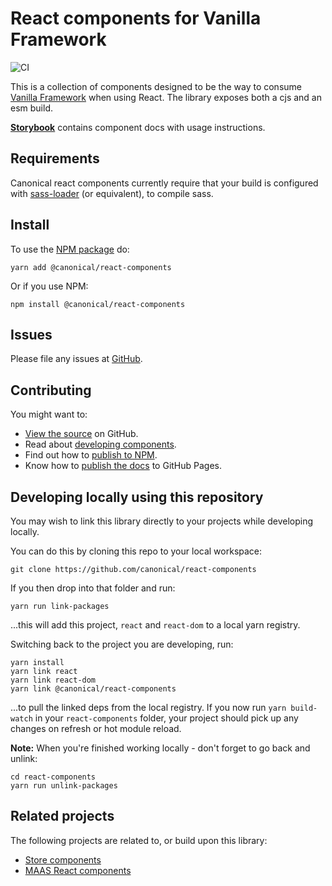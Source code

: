 # React components for Vanilla Framework
![CI](https://github.com/canonical/react-components/workflows/CI/badge.svg?branch=main)

This is a collection of components designed to be the way to consume [Vanilla Framework](http://vanillaframework.io) when using React. The library exposes both a cjs and an esm build.

 **[Storybook](https://canonical.github.io/react-components/)** contains component docs with usage instructions.


## Requirements

Canonical react components currently require that your build is configured with [sass-loader](https://github.com/webpack-contrib/sass-loader) (or equivalent), to compile sass.

## Install

To use the [NPM package](https://www.npmjs.com/package/@canonical/react-components) do:

```shell
yarn add @canonical/react-components
```

Or if you use NPM:

```shell
npm install @canonical/react-components
```

## Issues

Please file any issues at [GitHub](https://github.com/canonical/react-components/issues).

## Contributing

You might want to:

- [View the source](https://github.com/canonical/react-components) on GitHub.
- Read about [developing components](https://github.com/canonical/react-components/blob/main/HACKING.md).
- Find out how to [publish to NPM](https://github.com/canonical/react-components/blob/main/PUBLISH-NPM-PACKAGE.md).
- Know how to [publish the docs](https://github.com/canonical/react-components/blob/main/PUBLISHING-DOCS.md) to GitHub Pages.

## Developing locally using this repository

You may wish to link this library directly to your projects while developing locally.

You can do this by cloning this repo to your local workspace:

```shell
git clone https://github.com/canonical/react-components
```

If you then drop into that folder and run:

```shell
yarn run link-packages
```

...this will add this project, `react` and `react-dom` to a local yarn registry.

Switching back to the project you are developing, run:

```shell
yarn install
yarn link react
yarn link react-dom
yarn link @canonical/react-components
```

...to pull the linked deps from the local registry. If you now run `yarn build-watch` in your `react-components` folder, your project should pick up any changes on refresh or hot module reload.

**Note:** When you're finished working locally - don't forget to go back and unlink:

```
cd react-components
yarn run unlink-packages
```

## Related projects
The following projects are related to, or build upon this library:
- [Store components](https://github.com/canonical/store-components)
- [MAAS React components](https://github.com/canonical/maas-react-components)
